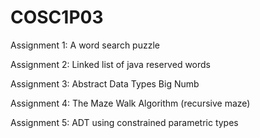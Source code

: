 # COSC1P03

Assignment 1: A word search puzzle

Assignment 2: Linked list of java reserved words

Assignment 3: Abstract Data Types Big Numb

Assignment 4: The Maze Walk Algorithm (recursive maze)

Assignment 5: ADT using constrained parametric types
